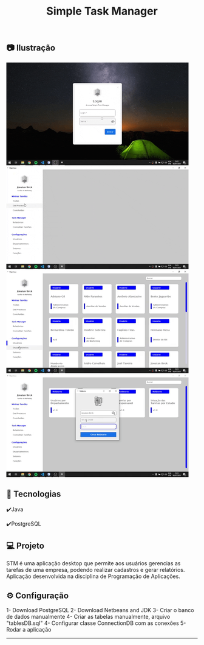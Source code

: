 <h1 align="center">
   Simple Task Manager
</h1>

<br>

## :camera: Ilustração

![gif1](info/gif1.gif)
![gif2](info/gif2.gif)
![gif3](info/gif3.gif)
![gif4](info/gif4.gif)

## :rocket: Tecnologias

✔️Java

✔️PostgreSQL

## 💻 Projeto

STM é uma aplicação desktop que permite aos usuários gerencias as tarefas de uma empresa, podendo realizar cadastros e gerar relatórios. Aplicação desenvolvida na disciplina de Programação de Aplicações.

## ⚙ Configuração

1- Download PostgreSQL
2- Download Netbeans and JDK 
3- Criar o banco de dados manualmente
4- Criar as tabelas manualmente, arquivo "tablesDB.sql"
4- Configurar classe ConnectionDB com as conexões
5- Rodar a aplicação

---


